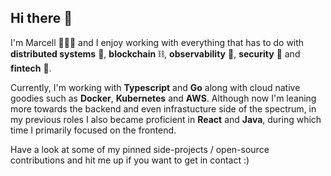 ## Hi there 👋

I'm Marcell 🧑🏻‍💻 and I enjoy working with everything that has to do with **distributed systems** 🛜, **blockchain** ⛓️, **observability** 🔭, **security** 🔐 and **fintech** 💸.

Currently, I'm working with **Typescript** and **Go** along with cloud native goodies such as **Docker**, **Kubernetes** and **AWS**. 
Although now I'm leaning more towards the backend and even infrastucture side of the spectrum, in my previous roles I also became proficient in **React** and **Java**, during which time I primarily focused on the frontend. 

Have a look at some of my pinned side-projects / open-source contributions and hit me up if you want to get in contact :)

<!--
**maindotmarcell/maindotmarcell** is a ✨ _special_ ✨ repository because its `README.md` (this file) appears on your GitHub profile.

Here are some ideas to get you started:

- 🔭 I’m currently working on ...
- 🌱 I’m currently learning ...
- 👯 I’m looking to collaborate on ...
- 🤔 I’m looking for help with ...
- 💬 Ask me about ...
- 📫 How to reach me: ...
- 😄 Pronouns: ...
- ⚡ Fun fact: ...
-->
